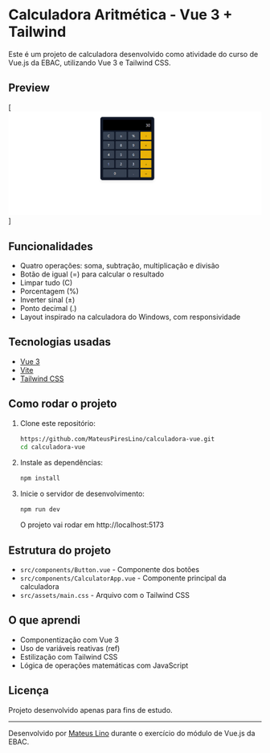 # Calculadora Aritmética - Vue 3 + Tailwind

Este é um projeto de calculadora desenvolvido como atividade do curso de Vue.js da EBAC, utilizando Vue 3 e Tailwind CSS.

## Preview

[![Print da calculadora](image.png)]

## Funcionalidades

- Quatro operações: soma, subtração, multiplicação e divisão
- Botão de igual (=) para calcular o resultado
- Limpar tudo (C)
- Porcentagem (%)
- Inverter sinal (±)
- Ponto decimal (.)
- Layout inspirado na calculadora do Windows, com responsividade

## Tecnologias usadas

- [Vue 3](https://vuejs.org/)
- [Vite](https://vitejs.dev/)
- [Tailwind CSS](https://tailwindcss.com/)

## Como rodar o projeto

1. Clone este repositório:
    ```bash
    https://github.com/MateusPiresLino/calculadora-vue.git
    cd calculadora-vue
    ```

2. Instale as dependências:
    ```bash
    npm install
    ```

3. Inicie o servidor de desenvolvimento:
    ```bash
    npm run dev
    ```
    O projeto vai rodar em http://localhost:5173

## Estrutura do projeto

- `src/components/Button.vue` - Componente dos botões
- `src/components/CalculatorApp.vue` - Componente principal da calculadora
- `src/assets/main.css` - Arquivo com o Tailwind CSS

## O que aprendi

- Componentização com Vue 3
- Uso de variáveis reativas (ref)
- Estilização com Tailwind CSS
- Lógica de operações matemáticas com JavaScript

## Licença

Projeto desenvolvido apenas para fins de estudo.

---

Desenvolvido por [Mateus Lino](https://github.com/MateusPiresLino) durante o exercício do módulo de Vue.js da EBAC.
